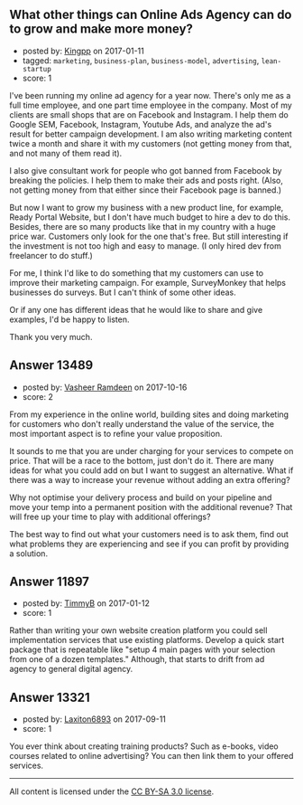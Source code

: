 ## What other things can Online Ads Agency can do to grow and make more money?

- posted by: [Kingpp](https://stackexchange.com/users/7198548/kingpp) on 2017-01-11
- tagged: `marketing`, `business-plan`, `business-model`, `advertising`, `lean-startup`
- score: 1

I've been running my online ad agency for a year now. There's only me as a full time employee, and one part time employee in the company. Most of my clients are small shops that are on Facebook and Instagram. I help them do Google SEM, Facebook, Instagram, Youtube Ads, and analyze the ad's result for better campaign development. I am also writing marketing content twice a month and share it with my customers (not getting money from that, and not many of them read it).

I also give consultant work for people who got banned from Facebook by breaking the policies. I help them to make their ads and posts right. (Also, not getting money from that either since their Facebook page is banned.)

But now I want to grow my business with a new product line, for example, Ready Portal Website, but I don't have much budget to hire a dev to do this. Besides, there are so many products like that in my country with a huge price war. Customers only look for the one that's free. But still interesting if the investment is not too high and easy to manage. (I only hired dev from freelancer to do stuff.)

For me, I think I'd like to do something that my customers can use to improve their marketing campaign. For example, SurveyMonkey that helps businesses do surveys. But I can't think of some other ideas.

Or if any one has different ideas that he would like to share and give examples, I'd be happy to listen.

Thank you very much.


## Answer 13489

- posted by: [Vasheer Ramdeen](https://stackexchange.com/users/6845962/vasheer-ramdeen) on 2017-10-16
- score: 2

From my experience in the online world, building sites and doing marketing for customers who don't really understand the value of the service, the most important aspect is to refine your value proposition. 

It sounds to me that you are under charging for your services to compete on price. That will be a race to the bottom, just don't do it. There are many ideas for what you could add on but I want to suggest an alternative. What if there was a way to increase your revenue without adding an extra offering?

Why not optimise your delivery process and build on your pipeline and move your temp into a permanent position with the additional revenue? That will free up your time to play with additional offerings?

The best way to find out what your customers need is to ask them, find out what problems they are experiencing and see if you can profit by providing a solution.


## Answer 11897

- posted by: [TimmyB](https://stackexchange.com/users/8782762/timmyb) on 2017-01-12
- score: 1

Rather than writing your own website creation platform you could sell implementation services that use existing platforms.  Develop a quick start package that is repeatable like "setup 4 main pages with your selection from one of a dozen templates."  Although, that starts to drift from ad agency to general digital agency.  


## Answer 13321

- posted by: [Laxiton6893](https://stackexchange.com/users/2181902/laxiton6893) on 2017-09-11
- score: 1

You ever think about creating training products? Such as e-books, video courses related to online advertising? You can then link them to your offered services.



---

All content is licensed under the [CC BY-SA 3.0 license](https://creativecommons.org/licenses/by-sa/3.0/).
